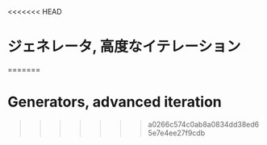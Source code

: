 
<<<<<<< HEAD
# ジェネレータ, 高度なイテレーション
=======
# Generators, advanced iteration
>>>>>>> a0266c574c0ab8a0834dd38ed65e7e4ee27f9cdb
